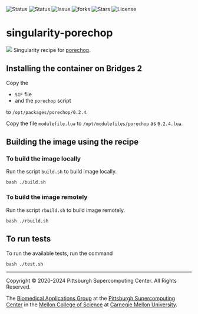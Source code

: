 ![Status](https://github.com/pscedu/singularity-porechop/actions/workflows/main.yml/badge.svg)
![Status](https://github.com/pscedu/singularity-porechop/actions/workflows/pretty.yml/badge.svg)
![Issue](https://img.shields.io/github/issues/pscedu/singularity-porechop)
![forks](https://img.shields.io/github/forks/pscedu/singularity-porechop)
![Stars](https://img.shields.io/github/stars/pscedu/singularity-porechop)
![License](https://img.shields.io/github/license/pscedu/singularity-porechop)

# singularity-porechop
![](https://github.com/rrwick/Porechop/raw/master/misc/porechop_logo_knife.png)
Singularity recipe for [porechop](https://github.com/rrwick/Porechop).

## Installing the container on Bridges 2
Copy the

* `SIF` file
* and the `porechop` script

to `/opt/packages/porechop/0.2.4`.

Copy the file `modulefile.lua` to `/opt/modulefiles/porechop` as `0.2.4.lua`.

## Building the image using the recipe

### To build the image locally
Run the script `build.sh` to build image locally.

```
bash ./build.sh
````

### To build the image remotely
Run the script `rbuild.sh` to build image remotely.

```
bash ./rbuild.sh
```

## To run tests
To run the available tests, run the command

```
bash ./test.sh
```

---
Copyright © 2020-2024 Pittsburgh Supercomputing Center. All Rights Reserved.

The [Biomedical Applications Group](https://www.psc.edu/biomedical-applications/) at the [Pittsburgh Supercomputing Center](http://www.psc.edu) in the [Mellon College of Science](https://www.cmu.edu/mcs/) at [Carnegie Mellon University](http://www.cmu.edu).
